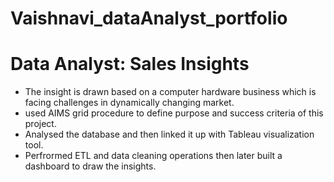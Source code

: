 # Vaishnavi_dataAnalyst_portfolio

# Data Analyst: Sales Insights
 * The insight is drawn based on a computer hardware business which is facing challenges in dynamically changing market.
 * used AIMS grid procedure to define purpose and success criteria of this project. 
 * Analysed the database and then linked it up with Tableau visualization tool.
 * Perfrormed ETL and data cleaning operations then later built a dashboard to draw the insights.
 
